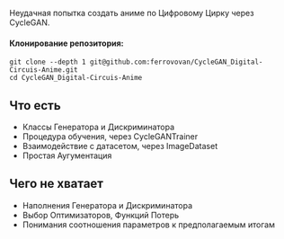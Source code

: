 Неудачная попытка создать аниме по Цифровому Цирку через CycleGAN.  
  
#### Клонирование репозитория:  
```
git clone --depth 1 git@github.com:ferrovovan/CycleGAN_Digital-Circuis-Anime.git
cd CycleGAN_Digital-Circuis-Anime
```

## Что есть
- Классы Генератора и Дискриминатора
- Процедура обучения, через CycleGANTrainer
- Взаимодействие с датасетом, через ImageDataset
- Простая Аугументация

## Чего не хватает
- Наполнения Генератора и Дискриминатора
- Выбор Оптимизаторов, Функций Потерь
- Понимания соотношения параметров к предполагаемым итогам

